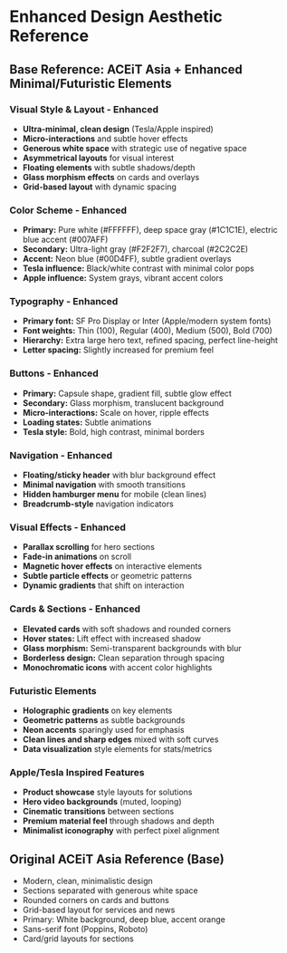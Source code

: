 # Enhanced Design Aesthetic Reference

## Base Reference: ACEiT Asia + Enhanced Minimal/Futuristic Elements

### Visual Style & Layout - Enhanced
- **Ultra-minimal, clean design** (Tesla/Apple inspired)
- **Micro-interactions** and subtle hover effects
- **Generous white space** with strategic use of negative space
- **Asymmetrical layouts** for visual interest
- **Floating elements** with subtle shadows/depth
- **Glass morphism effects** on cards and overlays
- **Grid-based layout** with dynamic spacing

### Color Scheme - Enhanced
- **Primary:** Pure white (#FFFFFF), deep space gray (#1C1C1E), electric blue accent (#007AFF)
- **Secondary:** Ultra-light gray (#F2F2F7), charcoal (#2C2C2E) 
- **Accent:** Neon blue (#00D4FF), subtle gradient overlays
- **Tesla influence:** Black/white contrast with minimal color pops
- **Apple influence:** System grays, vibrant accent colors

### Typography - Enhanced
- **Primary font:** SF Pro Display or Inter (Apple/modern system fonts)
- **Font weights:** Thin (100), Regular (400), Medium (500), Bold (700)
- **Hierarchy:** Extra large hero text, refined spacing, perfect line-height
- **Letter spacing:** Slightly increased for premium feel

### Buttons - Enhanced
- **Primary:** Capsule shape, gradient fill, subtle glow effect
- **Secondary:** Glass morphism, translucent background
- **Micro-interactions:** Scale on hover, ripple effects
- **Loading states:** Subtle animations
- **Tesla style:** Bold, high contrast, minimal borders

### Navigation - Enhanced
- **Floating/sticky header** with blur background effect
- **Minimal navigation** with smooth transitions
- **Hidden hamburger menu** for mobile (clean lines)
- **Breadcrumb-style** navigation indicators

### Visual Effects - Enhanced
- **Parallax scrolling** for hero sections
- **Fade-in animations** on scroll
- **Magnetic hover effects** on interactive elements
- **Subtle particle effects** or geometric patterns
- **Dynamic gradients** that shift on interaction

### Cards & Sections - Enhanced
- **Elevated cards** with soft shadows and rounded corners
- **Hover states:** Lift effect with increased shadow
- **Glass morphism:** Semi-transparent backgrounds with blur
- **Borderless design:** Clean separation through spacing
- **Monochromatic icons** with accent color highlights

### Futuristic Elements
- **Holographic gradients** on key elements
- **Geometric patterns** as subtle backgrounds
- **Neon accents** sparingly used for emphasis
- **Clean lines and sharp edges** mixed with soft curves
- **Data visualization** style elements for stats/metrics

### Apple/Tesla Inspired Features
- **Product showcase** style layouts for solutions
- **Hero video backgrounds** (muted, looping)
- **Cinematic transitions** between sections
- **Premium material feel** through shadows and depth
- **Minimalist iconography** with perfect pixel alignment

## Original ACEiT Asia Reference (Base)
- Modern, clean, minimalistic design
- Sections separated with generous white space
- Rounded corners on cards and buttons
- Grid-based layout for services and news
- Primary: White background, deep blue, accent orange
- Sans-serif font (Poppins, Roboto)
- Card/grid layouts for sections
